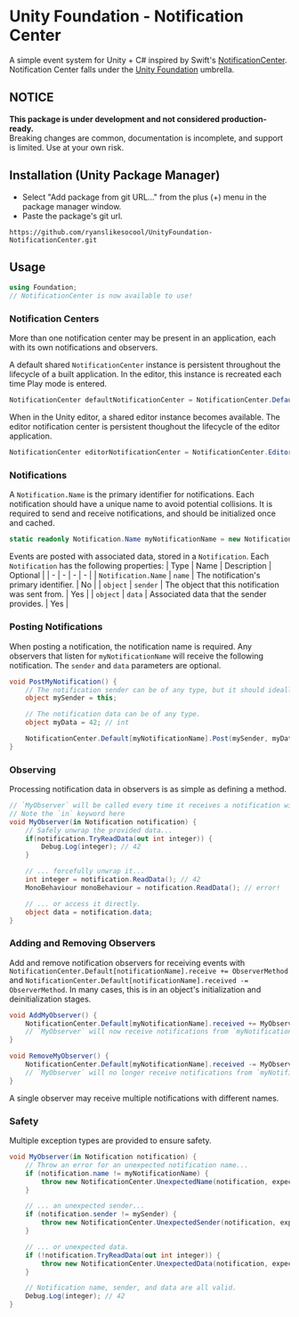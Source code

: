 # Unity Foundation - Notification Center
A simple event system for Unity + C# inspired by Swift's [NotificationCenter](https://developer.apple.com/documentation/foundation/notificationcenter).\
Notification Center falls under the [Unity Foundation](https://github.com/ryanslikesocool/UnityFoundation/) umbrella.

## NOTICE
**This package is under development and not considered production-ready.**\
Breaking changes are common, documentation is incomplete, and support is limited.  Use at your own risk.

## Installation (Unity Package Manager)
- Select "Add package from git URL..." from the plus (+) menu in the package manager window.
- Paste the package's git url.
```
https://github.com/ryanslikesocool/UnityFoundation-NotificationCenter.git
```

## Usage
```cs
using Foundation;
// NotificationCenter is now available to use!
```

### Notification Centers
More than one notification center may be present in an application, each with its own notifications and observers.

A default shared `NotificationCenter` instance is persistent throughout the lifecycle of a built application.
In the editor, this instance is recreated each time Play mode is entered.
```cs
NotificationCenter defaultNotificationCenter = NotificationCenter.Default;
```

When in the Unity editor, a shared editor instance becomes available.  The editor notification center is persistent thoughout the lifecycle of the editor application.
```cs
NotificationCenter editorNotificationCenter = NotificationCenter.Editor;
```

### Notifications
A `Notification.Name` is the primary identifier for notifications.  Each notification should have a unique name to avoid potential collisions.
It is required to send and receive notifications, and should be initialized once and cached.
```cs
static readonly Notification.Name myNotificationName = new Notification.Name("my super special notification");
```

Events are posted with associated data, stored in a `Notification`.
Each `Notification` has the following properties:
| Type | Name | Description | Optional |
| - | - | - | - |
| `Notification.Name` | `name` | The notification's primary identifier. | No |
| `object` | `sender` | The object that this notification was sent from. | Yes |
| `object` | `data` | Associated data that the sender provides. | Yes |

### Posting Notifications
When posting a notification, the notification name is required.  Any observers that listen for `myNotificationName` will receive the following notification.  The `sender` and `data` parameters are optional.
```cs
void PostMyNotification() {
    // The notification sender can be of any type, but it should ideally be a class.
    object mySender = this;

    // The notification data can be of any type.
    object myData = 42; // int

    NotificationCenter.Default[myNotificationName].Post(mySender, myData);
}
```

### Observing
Processing notification data in observers is as simple as defining a method.
```cs
// `MyObserver` will be called every time it receives a notification with the name `myNotificationName`
// Note the `in` keyword here
void MyObserver(in Notification notification) {
	// Safely unwrap the provided data...
	if(notification.TryReadData(out int integer)) {
        Debug.Log(integer); // 42
	}

    // ... forcefully unwrap it...
	int integer = notification.ReadData(); // 42
	MonoBehaviour monoBehaviour = notification.ReadData(); // error!

	// ... or access it directly.
	object data = notification.data;
}
```

### Adding and Removing Observers
Add and remove notification observers for receiving events with `NotificationCenter.Default[notificationName].receive += ObserverMethod` and `NotificationCenter.Default[notificationName].received -= ObserverMethod`.  In many cases, this is in an object's initialization and deinitialization stages.
```cs
void AddMyObserver() {
    NotificationCenter.Default[myNotificationName].received += MyObserver;
    // `MyObserver` will now receive notifications from `myNotificationName`.
}

void RemoveMyObserver() {
    NotificationCenter.Default[myNotificationName].received -= MyObserver;
    // `MyObserver` will no longer receive notifications from `myNotificationName`.
}
```
A single observer may receive multiple notifications with different names.

### Safety
Multiple exception types are provided to ensure safety.
```cs
void MyObserver(in Notification notification) {
	// Throw an error for an unexpected notification name...
	if (notification.name != myNotificationName) {
		throw new NotificationCenter.UnexpectedName(notification, expected: myNotificationName);
	}

	// ... an unexpected sender...
	if (notification.sender != mySender) {
		throw new NotificationCenter.UnexpectedSender(notification, expected: mySender);
	}

	// ... or unexpected data.
	if (!notification.TryReadData(out int integer)) {
		throw new NotificationCenter.UnexpectedData(notification, expected: typeof(int));
	}

	// Notification name, sender, and data are all valid.
	Debug.Log(integer); // 42
}
```